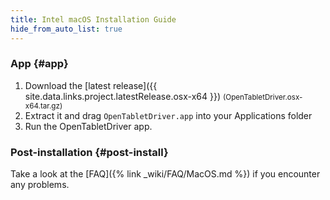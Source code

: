 ```yaml
---
title: Intel macOS Installation Guide
hide_from_auto_list: true
---
```


### App {#app}

1. Download the [latest release]({{ site.data.links.project.latestRelease.osx-x64 }}) <small class="text-muted">(OpenTabletDriver.osx-x64.tar.gz)</small>
2. Extract it and drag `OpenTabletDriver.app` into your Applications folder
3. Run the OpenTabletDriver app.

### Post-installation {#post-install}

Take a look at the [FAQ]({% link _wiki/FAQ/MacOS.md %}) if you encounter any problems.
